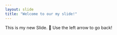 ```yaml
---
layout: slide
title: "Welcome to our my slide!"
---
```

This is my new Slide. :tada:
Use the left arrow to go back!
